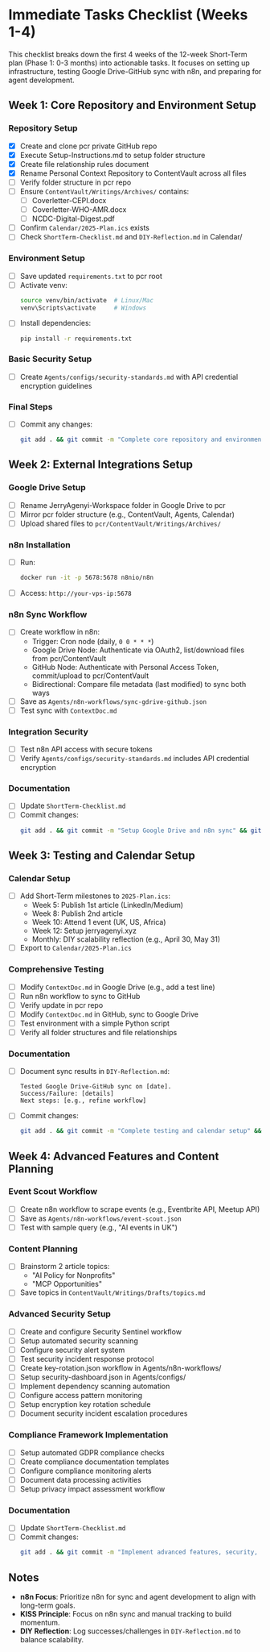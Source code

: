 # Immediate Tasks Checklist (Weeks 1-4)

This checklist breaks down the first 4 weeks of the 12-week Short-Term plan (Phase 1: 0-3 months) into actionable tasks. It focuses on setting up infrastructure, testing Google Drive-GitHub sync with n8n, and preparing for agent development.

## Week 1: Core Repository and Environment Setup

### Repository Setup
- [x] Create and clone pcr private GitHub repo
- [x] Execute Setup-Instructions.md to setup folder structure
- [x] Create file relationship rules document
- [x] Rename Personal Context Repository to ContentVault across all files
- [ ] Verify folder structure in pcr repo
- [ ] Ensure `ContentVault/Writings/Archives/` contains:
  - [ ] Coverletter-CEPI.docx
  - [ ] Coverletter-WHO-AMR.docx
  - [ ] NCDC-Digital-Digest.pdf
- [ ] Confirm `Calendar/2025-Plan.ics` exists
- [ ] Check `ShortTerm-Checklist.md` and `DIY-Reflection.md` in Calendar/

### Environment Setup
- [ ] Save updated `requirements.txt` to pcr root
- [ ] Activate venv:
  ```bash
  source venv/bin/activate  # Linux/Mac
  venv\Scripts\activate     # Windows
  ```
- [ ] Install dependencies:
  ```bash
  pip install -r requirements.txt
  ```

### Basic Security Setup
- [ ] Create `Agents/configs/security-standards.md` with API credential encryption guidelines

### Final Steps
- [ ] Commit any changes:
  ```bash
  git add . && git commit -m "Complete core repository and environment setup" && git push
  ```

## Week 2: External Integrations Setup

### Google Drive Setup
- [ ] Rename JerryAgenyi-Workspace folder in Google Drive to pcr
- [ ] Mirror pcr folder structure (e.g., ContentVault, Agents, Calendar)
- [ ] Upload shared files to `pcr/ContentVault/Writings/Archives/`

### n8n Installation
- [ ] Run:
  ```bash
  docker run -it -p 5678:5678 n8nio/n8n
  ```
- [ ] Access: `http://your-vps-ip:5678`

### n8n Sync Workflow
- [ ] Create workflow in n8n:
  - Trigger: Cron node (daily, `0 0 * * *`)
  - Google Drive Node: Authenticate via OAuth2, list/download files from pcr/ContentVault
  - GitHub Node: Authenticate with Personal Access Token, commit/upload to pcr/ContentVault
  - Bidirectional: Compare file metadata (last modified) to sync both ways
- [ ] Save as `Agents/n8n-workflows/sync-gdrive-github.json`
- [ ] Test sync with `ContextDoc.md`

### Integration Security
- [ ] Test n8n API access with secure tokens
- [ ] Verify `Agents/configs/security-standards.md` includes API credential encryption

### Documentation
- [ ] Update `ShortTerm-Checklist.md`
- [ ] Commit changes:
  ```bash
  git add . && git commit -m "Setup Google Drive and n8n sync" && git push
  ```

## Week 3: Testing and Calendar Setup

### Calendar Setup
- [ ] Add Short-Term milestones to `2025-Plan.ics`:
  - Week 5: Publish 1st article (LinkedIn/Medium)
  - Week 8: Publish 2nd article
  - Week 10: Attend 1 event (UK, US, Africa)
  - Week 12: Setup jerryagenyi.xyz
  - Monthly: DIY scalability reflection (e.g., April 30, May 31)
- [ ] Export to `Calendar/2025-Plan.ics`

### Comprehensive Testing
- [ ] Modify `ContextDoc.md` in Google Drive (e.g., add a test line)
- [ ] Run n8n workflow to sync to GitHub
- [ ] Verify update in pcr repo
- [ ] Modify `ContextDoc.md` in GitHub, sync to Google Drive
- [ ] Test environment with a simple Python script
- [ ] Verify all folder structures and file relationships

### Documentation
- [ ] Document sync results in `DIY-Reflection.md`:
  ```
  Tested Google Drive-GitHub sync on [date].
  Success/Failure: [details]
  Next steps: [e.g., refine workflow]
  ```
- [ ] Commit changes:
  ```bash
  git add . && git commit -m "Complete testing and calendar setup" && git push
  ```

## Week 4: Advanced Features and Content Planning

### Event Scout Workflow
- [ ] Create n8n workflow to scrape events (e.g., Eventbrite API, Meetup API)
- [ ] Save as `Agents/n8n-workflows/event-scout.json`
- [ ] Test with sample query (e.g., "AI events in UK")

### Content Planning
- [ ] Brainstorm 2 article topics:
  - "AI Policy for Nonprofits"
  - "MCP Opportunities"
- [ ] Save topics in `ContentVault/Writings/Drafts/topics.md`

### Advanced Security Setup
- [ ] Create and configure Security Sentinel workflow
- [ ] Setup automated security scanning
- [ ] Configure security alert system
- [ ] Test security incident response protocol
- [ ] Create key-rotation.json workflow in Agents/n8n-workflows/
- [ ] Setup security-dashboard.json in Agents/configs/
- [ ] Implement dependency scanning automation
- [ ] Configure access pattern monitoring
- [ ] Setup encryption key rotation schedule
- [ ] Document security incident escalation procedures

### Compliance Framework Implementation
- [ ] Setup automated GDPR compliance checks
- [ ] Create compliance documentation templates
- [ ] Configure compliance monitoring alerts
- [ ] Document data processing activities
- [ ] Setup privacy impact assessment workflow

### Documentation
- [ ] Update `ShortTerm-Checklist.md`
- [ ] Commit changes:
  ```bash
  git add . && git commit -m "Implement advanced features, security, and compliance frameworks" && git push
  ```

## Notes

- **n8n Focus**: Prioritize n8n for sync and agent development to align with long-term goals.
- **KISS Principle**: Focus on n8n sync and manual tracking to build momentum.
- **DIY Reflection**: Log successes/challenges in `DIY-Reflection.md` to balance scalability.
